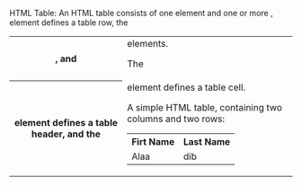 HTML Table:
An HTML table consists of one <table> element and one or more <tr>, <th>, and <td> elements.

The <tr> element defines a table row, the <th> element defines a table header, and the <td> element defines a table cell.

A simple HTML table, containing two columns and two rows:
<table>
  <tr>
    <th>Firt Name </th>
    <th>Last Name</th>
  </tr>
  <tr>
    <td>Alaa</td>
    <td>dib</td>
  </tr>
</table>






